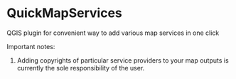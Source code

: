 QuickMapServices
================

QGIS plugin for convenient way to add various map services in one click

Important notes:

1. Adding copyrights of particular service providers to your map outputs is currently the sole responsibility of the user.
